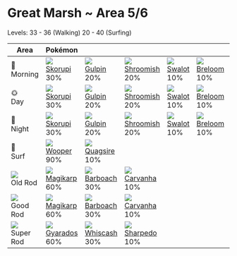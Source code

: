 # Great Marsh ~ Area 5/6
Levels: 33 - 36 (Walking) 20 - 40 (Surfing)

Area                         | Pokémon                          | &nbsp;                           | &nbsp;                           | &nbsp;                           | &nbsp;                           | &nbsp;                           
---                          | ---                              | ---                              | ---                              | ---                              | ---                              | ---                              
🌅<br>Morning                 | ![][451]<br> [Skorupi]<br> 30%  | ![][316]<br> [Gulpin]<br> 20%   | ![][285]<br> [Shroomish]<br> 20%| ![][317]<br> [Swalot]<br> 10%   | ![][286]<br> [Breloom]<br> 10%  | ![][452]<br> [Drapion]<br> 10%  
🌞<br>Day                     | ![][451]<br> [Skorupi]<br> 30%  | ![][316]<br> [Gulpin]<br> 20%   | ![][285]<br> [Shroomish]<br> 20%| ![][317]<br> [Swalot]<br> 10%   | ![][286]<br> [Breloom]<br> 10%  | ![][452]<br> [Drapion]<br> 10%  
🌙<br>Night                   | ![][451]<br> [Skorupi]<br> 30%  | ![][316]<br> [Gulpin]<br> 20%   | ![][285]<br> [Shroomish]<br> 20%| ![][317]<br> [Swalot]<br> 10%   | ![][286]<br> [Breloom]<br> 10%  | ![][452]<br> [Drapion]<br> 10%  
🌊<br> Surf                   | ![][194]<br> [Wooper]<br> 90%   | ![][195]<br> [Quagsire]<br> 10% 
![][old-rod]<br> Old Rod     | ![][129]<br> [Magikarp]<br> 60% | ![][339]<br> [Barboach]<br> 30% | ![][318]<br> [Carvanha]<br> 10% 
![][good-rod]<br> Good Rod   | ![][129]<br> [Magikarp]<br> 60% | ![][339]<br> [Barboach]<br> 30% | ![][318]<br> [Carvanha]<br> 10% 
![][super-rod]<br> Super Rod | ![][130]<br> [Gyarados]<br> 60% | ![][340]<br> [Whiscash]<br> 30% | ![][319]<br> [Sharpedo]<br> 10% 


[Magikarp]: /pokemon_changes/129/
[Gyarados]: /pokemon_changes/130/
[Wooper]: /pokemon_changes/194/
[Quagsire]: /pokemon_changes/195/
[Shroomish]: /pokemon_changes/285/
[Breloom]: /pokemon_changes/286/
[Gulpin]: /pokemon_changes/316/
[Swalot]: /pokemon_changes/317/
[Carvanha]: /pokemon_changes/318/
[Sharpedo]: /pokemon_changes/319/
[Barboach]: /pokemon_changes/339/
[Whiscash]: /pokemon_changes/340/
[Skorupi]: /pokemon_changes/451/
[Drapion]: /pokemon_changes/452/
[good-rod]: /img/items/good-rod.png
[old-rod]: /img/items/old-rod.png
[super-rod]: /img/items/super-rod.png
[129]: /img/pokemon/129.png
[130]: /img/pokemon/130.png
[194]: /img/pokemon/194.png
[195]: /img/pokemon/195.png
[285]: /img/pokemon/285.png
[286]: /img/pokemon/286.png
[316]: /img/pokemon/316.png
[317]: /img/pokemon/317.png
[318]: /img/pokemon/318.png
[319]: /img/pokemon/319.png
[339]: /img/pokemon/339.png
[340]: /img/pokemon/340.png
[451]: /img/pokemon/451.png
[452]: /img/pokemon/452.png
